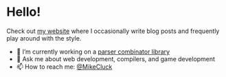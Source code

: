 # Hello!

Check out [my website](https://mcluck.tech/) where I occasionally write blog posts and frequently play around with the style.

- 🔭 I’m currently working on a [parser combinator library](https://github.com/MCluck90/parsnip-ts)
- 💬 Ask me about web development, compilers, and game development
- 📫 How to reach me: [@MikeCluck](https://twitter.com/MikeCluck)


<!--
**MCluck90/MCluck90** is a ✨ _special_ ✨ repository because its `README.md` (this file) appears on your GitHub profile.

Here are some ideas to get you started:

- 🔭 I’m currently working on ...
- 🌱 I’m currently learning ...
- 👯 I’m looking to collaborate on ...
- 🤔 I’m looking for help with ...
- 💬 Ask me about ...
- 📫 How to reach me: ...
- 😄 Pronouns: ...
- ⚡ Fun fact: ...
-->
